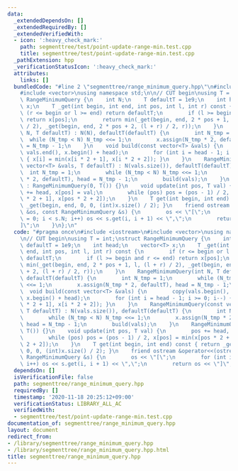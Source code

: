 ```yaml
---
data:
  _extendedDependsOn: []
  _extendedRequiredBy: []
  _extendedVerifiedWith:
  - icon: ':heavy_check_mark:'
    path: segmenttree/test/point-update-range-min.test.cpp
    title: segmenttree/test/point-update-range-min.test.cpp
  _pathExtension: hpp
  _verificationStatusIcon: ':heavy_check_mark:'
  attributes:
    links: []
  bundledCode: "#line 2 \"segmenttree/range_minimum_query.hpp\"\n#include <iostream>\n\
    #include <vector>\nusing namespace std;\n\n// CUT begin\nusing T = int;\nstruct\
    \ RangeMinimumQuery {\n    int N;\n    T defaultT = 1e9;\n    int head;\n    vector<T>\
    \ x;\n    T _get(int begin, int end, int pos, int l, int r) const {\n        if\
    \ (r <= begin or l >= end) return defaultT;\n        if (l >= begin and r <= end)\
    \ return x[pos];\n        return min(_get(begin, end, 2 * pos + 1, l, (l + r)\
    \ / 2), _get(begin, end, 2 * pos + 2, (l + r) / 2, r));\n    }\n    RangeMinimumQuery(int\
    \ N, T defaultT) : N(N), defaultT(defaultT) {\n        int N_tmp = 1;\n      \
    \  while (N_tmp < N) N_tmp <<= 1;\n        x.assign(N_tmp * 2, defaultT), head\
    \ = N_tmp - 1;\n    }\n    void build(const vector<T> &vals) {\n        copy(vals.begin(),\
    \ vals.end(), x.begin() + head);\n        for (int i = head - 1; i >= 0; i--)\
    \ { x[i] = min(x[i * 2 + 1], x[i * 2 + 2]); }\n    }\n    RangeMinimumQuery(const\
    \ vector<T> &vals, T defaultT) : N(vals.size()), defaultT(defaultT) {\n      \
    \  int N_tmp = 1;\n        while (N_tmp < N) N_tmp <<= 1;\n        x.assign(N_tmp\
    \ * 2, defaultT), head = N_tmp - 1;\n        build(vals);\n    }\n    RangeMinimumQuery()\
    \ : RangeMinimumQuery(0, T()) {}\n    void update(int pos, T val) {\n        pos\
    \ += head, x[pos] = val;\n        while (pos) pos = (pos - 1) / 2, x[pos] = min(x[pos\
    \ * 2 + 1], x[pos * 2 + 2]);\n    }\n    T get(int begin, int end) const { return\
    \ _get(begin, end, 0, 0, (int)x.size() / 2); }\n    friend ostream &operator<<(ostream\
    \ &os, const RangeMinimumQuery &s) {\n        os << \"[\";\n        for (int i\
    \ = 0; i < s.N; i++) os << s.get(i, i + 1) << \",\";\n        return os << \"\
    ]\";\n    }\n};\n"
  code: "#pragma once\n#include <iostream>\n#include <vector>\nusing namespace std;\n\
    \n// CUT begin\nusing T = int;\nstruct RangeMinimumQuery {\n    int N;\n    T\
    \ defaultT = 1e9;\n    int head;\n    vector<T> x;\n    T _get(int begin, int\
    \ end, int pos, int l, int r) const {\n        if (r <= begin or l >= end) return\
    \ defaultT;\n        if (l >= begin and r <= end) return x[pos];\n        return\
    \ min(_get(begin, end, 2 * pos + 1, l, (l + r) / 2), _get(begin, end, 2 * pos\
    \ + 2, (l + r) / 2, r));\n    }\n    RangeMinimumQuery(int N, T defaultT) : N(N),\
    \ defaultT(defaultT) {\n        int N_tmp = 1;\n        while (N_tmp < N) N_tmp\
    \ <<= 1;\n        x.assign(N_tmp * 2, defaultT), head = N_tmp - 1;\n    }\n  \
    \  void build(const vector<T> &vals) {\n        copy(vals.begin(), vals.end(),\
    \ x.begin() + head);\n        for (int i = head - 1; i >= 0; i--) { x[i] = min(x[i\
    \ * 2 + 1], x[i * 2 + 2]); }\n    }\n    RangeMinimumQuery(const vector<T> &vals,\
    \ T defaultT) : N(vals.size()), defaultT(defaultT) {\n        int N_tmp = 1;\n\
    \        while (N_tmp < N) N_tmp <<= 1;\n        x.assign(N_tmp * 2, defaultT),\
    \ head = N_tmp - 1;\n        build(vals);\n    }\n    RangeMinimumQuery() : RangeMinimumQuery(0,\
    \ T()) {}\n    void update(int pos, T val) {\n        pos += head, x[pos] = val;\n\
    \        while (pos) pos = (pos - 1) / 2, x[pos] = min(x[pos * 2 + 1], x[pos *\
    \ 2 + 2]);\n    }\n    T get(int begin, int end) const { return _get(begin, end,\
    \ 0, 0, (int)x.size() / 2); }\n    friend ostream &operator<<(ostream &os, const\
    \ RangeMinimumQuery &s) {\n        os << \"[\";\n        for (int i = 0; i < s.N;\
    \ i++) os << s.get(i, i + 1) << \",\";\n        return os << \"]\";\n    }\n};\n"
  dependsOn: []
  isVerificationFile: false
  path: segmenttree/range_minimum_query.hpp
  requiredBy: []
  timestamp: '2020-11-18 20:25:12+09:00'
  verificationStatus: LIBRARY_ALL_AC
  verifiedWith:
  - segmenttree/test/point-update-range-min.test.cpp
documentation_of: segmenttree/range_minimum_query.hpp
layout: document
redirect_from:
- /library/segmenttree/range_minimum_query.hpp
- /library/segmenttree/range_minimum_query.hpp.html
title: segmenttree/range_minimum_query.hpp
---
```

